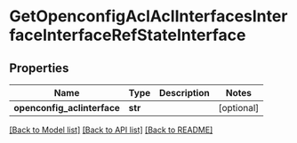# GetOpenconfigAclAclInterfacesInterfaceInterfaceRefStateInterface

## Properties
Name | Type | Description | Notes
------------ | ------------- | ------------- | -------------
**openconfig_aclinterface** | **str** |  | [optional] 

[[Back to Model list]](../README.md#documentation-for-models) [[Back to API list]](../README.md#documentation-for-api-endpoints) [[Back to README]](../README.md)


